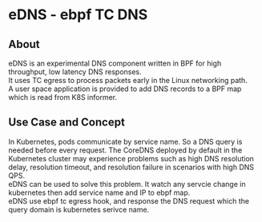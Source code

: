 # eDNS - ebpf TC DNS

## About
eDNS is an experimental DNS component written in BPF for high throughput, low latency DNS responses.  
It uses TC egress to process packets early in the Linux networking path.  
A user space application is provided to add DNS records to a BPF map which is read from K8S informer.

## Use Case and Concept
In Kubernetes, pods communicate by service name. So a DNS query is needed before every request. The CoreDNS deployed by default in the Kubernetes cluster may experience problems such as high DNS resolution delay, resolution timeout, and resolution failure in scenarios with high DNS QPS.  
eDNS can be used to solve this problem. It watch any servcie change in kubernetes then add service name and IP to ebpf map.  
eDNS use ebpf tc egress hook, and response the DNS request which the query domain is kubernetes serivce name.
